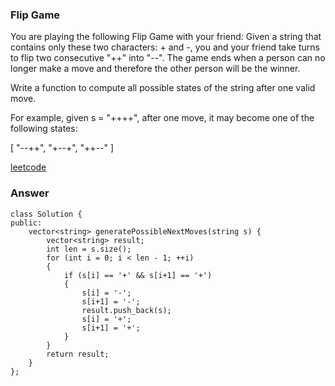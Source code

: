 ### Flip Game
You are playing the following Flip Game with your friend: Given a string that contains only these two characters: + and -, you and your friend take turns to flip two consecutive "++" into "--". The game ends when a person can no longer make a move and therefore the other person will be the winner.

Write a function to compute all possible states of the string after one valid move.

For example, given s = "++++", after one move, it may become one of the following states:

[
  "--++",
  "+--+",
  "++--"
]

[leetcode](https://leetcode.com/problems/flip-game/description/)

### Answer

	class Solution {
	public:
	    vector<string> generatePossibleNextMoves(string s) {
	        vector<string> result;
	        int len = s.size();
	        for (int i = 0; i < len - 1; ++i)
	        {
	            if (s[i] == '+' && s[i+1] == '+')
	            {
	                s[i] = '-';
	                s[i+1] = '-';
	                result.push_back(s);
	                s[i] = '+';
	                s[i+1] = '+';
	            }
	        }
	        return result;
	    }
	};